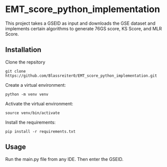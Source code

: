 # EMT_score_python_implementation

This project takes a GSEID as input and downloads the GSE dataset and implements certain algorithms to generate 76GS score, KS Score, and MLR Score. 


## Installation

Clone the repsitory
```
git clone https://github.com/Blassreiter0/EMT_score_python_implementation.git
```

Create a virtual environment:
```
python -m venv venv
```

Activate the virtual environment:
```
source venv/bin/activate
```

Install the requirements:
```
pip install -r requirements.txt
```


## Usage

Run the main.py file from any IDE. Then enter the GSEID.



